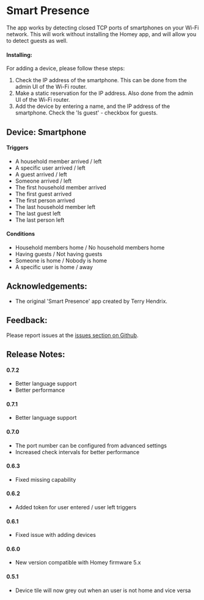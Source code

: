 # Smart Presence

The app works by detecting closed TCP ports of smartphones on your Wi-Fi network. This will work without installing the Homey app, and will allow you to detect guests as well.


#### Installing:

For adding a device, please follow these steps:

1. Check the IP address of the smartphone. This can be done from the admin UI of the Wi-Fi router.
2. Make a static reservation for the IP address.  Also done from the admin UI of the Wi-Fi router.
3. Add the device by entering a name, and the IP address of the smartphone.  Check the 'Is guest' - checkbox for guests.


## Device: Smartphone

#### Triggers

- A household member arrived / left
- A specific user arrived / left
- A guest arrived / left
- Someone arrived / left
- The first household member arrived
- The first guest arrived
- The first person arrived
- The last household member left
- The last guest left
- The last person left

#### Conditions

- Household members home / No household members home
- Having guests / Not having guests
- Someone is home / Nobody is home
- A specific user is home / away


## Acknowledgements:

- The original 'Smart Presence' app created by Terry Hendrix.

## Feedback:

Please report issues at the [issues section on Github](https://github.com/balmli/homey-smartpresence/issues).

## Release Notes:

#### 0.7.2

- Better language support
- Better performance

#### 0.7.1

- Better language support

#### 0.7.0

- The port number can be configured from advanced settings
- Increased check intervals for better performance

#### 0.6.3

- Fixed missing capability

#### 0.6.2

- Added token for user entered / user left triggers

#### 0.6.1

- Fixed issue with adding devices

#### 0.6.0

- New version compatible with Homey firmware 5.x

#### 0.5.1

- Device tile will now grey out when an user is not home and vice versa
